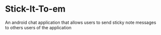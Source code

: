 # Stick-It-To-em

An android chat application that allows users to send sticky note messages to others users of the application
